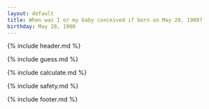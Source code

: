 ```yaml
---
layout: default
title: When was I or my baby conceived if born on May 20, 1900?
birthday: May 20, 1900
---
```


{% include header.md %}

{% include guess.md %}

{% include calculate.md %}

{% include safety.md %}

{% include footer.md %}



